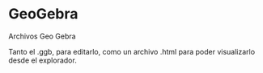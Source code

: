 # GeoGebra
Archivos Geo Gebra

Tanto el .ggb, para editarlo, como un archivo .html para poder visualizarlo desde el explorador.

